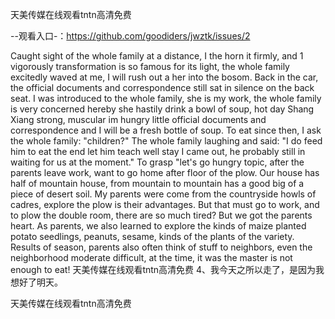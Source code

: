天美传媒在线观看tntn高清免费

--观看入口-：https://github.com/goodiders/jwztk/issues/2

Caught sight of the whole family at a distance, I the horn it firmly, and 1 vigorously transformation is so famous for its light, the whole family excitedly waved at me, I will rush out a her into the bosom.
Back in the car, the official documents and correspondence still sat in silence on the back seat.
I was introduced to the whole family, she is my work, the whole family is very concerned hereby she hastily drink a bowl of soup, hot day Shang Xiang strong, muscular im hungry little official documents and correspondence and I will be a fresh bottle of soup.
To eat since then, I ask the whole family: "children?"
The whole family laughing and said: "I do feed him to eat the end let him teach well stay I came out, he probably still in waiting for us at the moment."
To grasp "let's go hungry topic, after the parents leave work, want to go home after floor of the plow.
Our house has half of mountain house, from mountain to mountain has a good big of a piece of desert soil.
My parents were come from the countryside howls of cadres, explore the plow is their advantages.
But that must go to work, and to plow the double room, there are so much tired?
But we got the parents heart.
As parents, we also learned to explore the kinds of maize planted potato seedlings, peanuts, sesame, kinds of the plants of the variety.
Results of season, parents also often think of stuff to neighbors, even the neighborhood moderate difficult, at the time, it was the master is not enough to eat!
天美传媒在线观看tntn高清免费		4、我今天之所以走了，是因为我想好了明天。

天美传媒在线观看tntn高清免费

